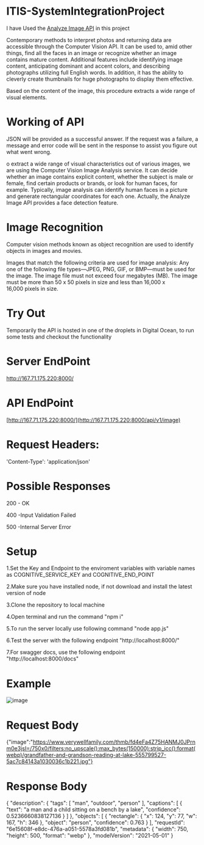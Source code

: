 # ITIS-SystemIntegrationProject
 I have Used  the [Analyze Image API](https://learn.microsoft.com/en-us/azure/cognitive-services/computer-vision/overview-image-analysis?tabs=3-2) in this project

Contemporary methods to interpret photos and returning data are accessible through the Computer Vision API. It can be used to, amid other things, find all the faces in an image or recognize whether an image contains mature content. Additional features include identifying image content, anticipating dominant and accent colors, and describing photographs utilizing full English words. In addition, it has the ability to cleverly create thumbnails for huge photographs to display them effective.

Based on the content of the image, this procedure extracts a wide range of visual elements.

# Working of API

JSON will be provided as a successful answer. If the request was a failure, a message and error code will be sent in the response to assist you figure out what went wrong.

o extract a wide range of visual characteristics out of various images, we are using the Computer Vision Image Analysis service. It can decide whether an image contains explicit content, whether the subject is male or female, find certain products or brands, or look for human faces, for example. Typically, image analysis can identify human faces in a picture and generate rectangular coordinates for each one. Actually, the Analyze Image API provides a face detection feature.

# Image Recognition

Computer vision methods known as object recognition are used to identify objects in images and movies.

Images that match the following criteria are used for image analysis: Any one of the following file types—JPEG, PNG, GIF, or BMP—must be used for the image. The image file must not exceed four megabytes (MB). The image must be more than 50 x 50 pixels in size and less than 16,000 x 16,000 pixels in size.

# Try Out
Temporarily the API is hosted in one of the droplets in Digital Ocean, to run some tests and checkout the functionality
# Server EndPoint
http://167.71.175.220:8000/
# API EndPoint
[http://167.71.175.220:8000/](http://167.71.175.220:8000/api/v1/image)

# Request Headers:

'Content-Type': 'application/json'

# Possible Responses
200 -	OK

400	-Input Validation Failed

500	-Internal Server Error

# Setup


1.Set the Key and Endpoint to the enviroment variables with variable names as COGNITIVE_SERVICE_KEY and COGNITIVE_END_POINT

2.Make sure you have installed node, if not download and install the latest version of node

3.Clone the repository to local machine

4.Open terminal and run the command "npm i"

5.To run the server locally use following command "node app.js"

6.Test the server with the following endpoint "http://localhost:8000/"

7.For swagger docs, use the following endpoint "http://localhost:8000/docs"


# Example
![image](https://github.com/achitnen/ITIS-SystemIntegrationProject/assets/123344473/00d1196f-6ab4-43ea-9aca-40de2f256d3a)

# Request Body
{"image":"https://www.verywellfamily.com/thmb/fd4eFa4Z75HANMJ0JPrnm0e3jsI=/750x0/filters:no_upscale():max_bytes(150000):strip_icc():format(webp)/grandfather-and-grandson-reading-at-lake-555799527-5ac7c84143a1030036c1b221.jpg"}

# Response Body
{
    "description": {
        "tags": [
            "man",
            "outdoor",
            "person"
        ],
        "captions": [
            {
                "text": "a man and a child sitting on a bench by a lake",
                "confidence": 0.5236660838127136
            }
        ]
    },
    "objects": [
        {
            "rectangle": {
                "x": 124,
                "y": 77,
                "w": 167,
                "h": 346
            },
            "object": "person",
            "confidence": 0.763
        }
    ],
    "requestId": "6e15608f-e8dc-476a-a051-5578a3fd081b",
    "metadata": {
        "width": 750,
        "height": 500,
        "format": "webp"
    },
    "modelVersion": "2021-05-01"
}


